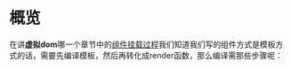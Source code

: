 # 概览

在讲**虚拟dom**哪一个章节中的[组件挂载过程]([https://gitbu.github.io/learn-vue/vue2/vdom/%E7%BB%84%E4%BB%B6%E6%8C%82%E8%BD%BD%E8%BF%87%E7%A8%8B.html](https://gitbu.github.io/learn-vue/vue2/vdom/组件挂载过程.html))我们知道我们写的组件方式是模板方式的话，需要先编译模板，然后再转化成render函数，那么编译需那些步骤呢：



<img :src="$withBase('/assets/编译过程.svg')">

